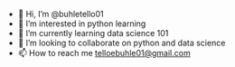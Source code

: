 - 👋 Hi, I’m @buhletello01
- 👀 I’m interested in python learning
- 🌱 I’m currently learning data science 101
- 💞️ I’m looking to collaborate on python and data science
- 📫 How to reach me telloebuhle01@gmail.com

<!---
buhletello01/buhletello01 is a ✨ special ✨ repository because its `README.md` (this file) appears on your GitHub profile.
You can click the Preview link to take a look at your changes.
--->
